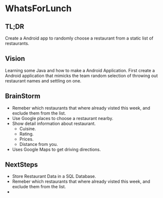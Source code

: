 # WhatsForLunch

## TL;DR
Create a Android app to randomly choose a restaurant from a static list of restaurants.

## Vision
Learning some Java and how to make a Android Application.
First create a Android application that mimicks the team random selection of throwing out restaurant names and settling on one.

## BrainStorm
* Remeber which restaurants that where already visted this week, and exclude them from the list.
* Use Google places to choose a restaurant nearby.
* Show detail information about restaurant.
    * Cuisine.
    * Rating.
    * Prices.
    * Distance from you.
* Uses Google Maps to get driving directions.

## NextSteps
* Store Restaurant Data in a SQL Database. 
* Remeber which restaurants that where already visted this week, and exclude them from the list.
* 
